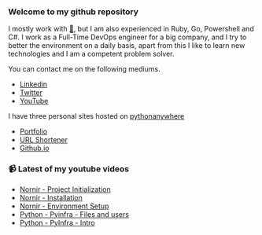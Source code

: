 ### Welcome to my github repository

I mostly work with [:snake:](https://www.python.org/), but I am also experienced in Ruby, Go, Powershell and C#. I work as a Full-Time DevOps engineer for a big company, and I try to better the environment on a daily basis, apart from this I like to learn new technologies and I am a competent problem solver.

You can contact me on the following mediums.
- [Linkedin](https://www.linkedin.com/in/r3ap3rpy)
- [Twitter](https://twitter.com/r3ap3rpy)
- [YouTube](https://www.youtube.com/channel/UC1qkMXH8d2I9DDAtBSeEHqg)

I have three personal sites hosted on [pythonanywhere](https://www.pythonanywhere.com/)
- [Portfolio](http://r3ap3rpy.pythonanywhere.com/)
- [URL Shortener](http://shortenpy.pythonanywhere.com/)
- [Github.io](https://r3ap3rpy.github.io/)

### :video_camera: Latest of my youtube videos
<!-- YOUTUBE:START -->
- [Nornir - Project Initialization](https://www.youtube.com/watch?v=x0JvPJy_acg)
- [Nornir - Installation](https://www.youtube.com/watch?v=PYxUD2f2hsY)
- [Nornir - Environment Setup](https://www.youtube.com/watch?v=6PwZqgUGrDk)
- [Python - Pyinfra - Files and users](https://www.youtube.com/watch?v=zIziO5Vxo98)
- [Python - PyInfra - Intro](https://www.youtube.com/watch?v=k8FlQgbHnC0)
<!-- YOUTUBE:END -->

